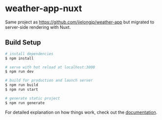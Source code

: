 # weather-app-nuxt
Same project as https://github.com/jielongjp/weather-app but migrated to server-side rendering with Nuxt.
## Build Setup

```bash
# install dependencies
$ npm install

# serve with hot reload at localhost:3000
$ npm run dev

# build for production and launch server
$ npm run build
$ npm run start

# generate static project
$ npm run generate
```

For detailed explanation on how things work, check out the [documentation](https://nuxtjs.org).
